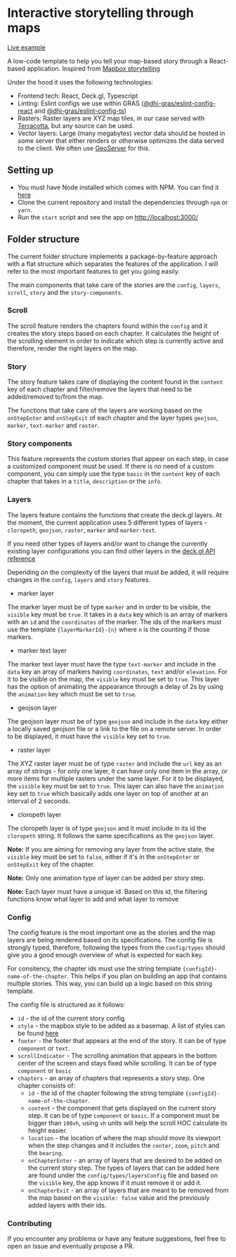 # Interactive storytelling through maps

[Live example](https://labs.dhi-gras.com/greendenmark)

A low-code template to help you tell your map-based story through a React-based application. Inspired from [Mapbox storytelling](https://github.com/mapbox/storytelling)

Under the hood it uses the following technologies:

- Frontend tech: React, Deck.gl, Typescript
- Linting: Eslint configs we use within GRAS ([@dhi-gras/eslint-config-react](https://www.npmjs.com/package/@dhi-gras/eslint-config-react) and [@dhi-gras/eslint-config-ts](https://www.npmjs.com/package/@dhi-gras/eslint-config-ts))
- Rasters: Raster layers are XYZ map tiles, in our case served with [Terracotta](https://github.com/DHI-GRAS/terracotta), but any source can be used.
- Vector layers: Large (many megabytes) vector data should be hosted in some server that either renders or otherwise optimizes the data served to the client. We often use [GeoServer](http://geoserver.org/) for this.

## Setting up

- You must have Node installed which comes with NPM. You can find it [here](https://nodejs.org/en/)  
- Clone the current repository and install the dependencies through `npm` or `yarn`.
- Run the `start` script and see the app on [http://localhost:3000/](http://localhost:3000/)

## Folder structure

The current folder structure implements a package-by-feature approach with a flat structure which separates the features of the application. I will refer to the most important features to get you going easily.

The main components that take care of the stories are the `config`, `layers`, `scroll`, `story` and the `story-components`.

### Scroll

The scroll feature renders the chapters found within the `config` and it creates the story steps based on each chapter. It calculates the height of the scrolling element in order to indicate which step is currently active and therefore, render the right layers on the map.

### Story

The story feature takes care of displaying the content found in the `content` key of each chapter and filter/remove the layers that need to be added/removed to/from the map. 

The functions that take care of the layers are working based on the `onStepEnter` and `onStepExit` of each chapter and the layer types `geojson`, `marker`, `text-marker` and `raster`.

### Story components

This feature represents the custom stories that appear on each step, in case a customized component must be used. If there is no need of a custom component, you can simply use the type `basic` in the `content` key of each chapter that takes in a `title`, `description` or the `info`.

### Layers

The layers feature contains the functions that create the deck.gl layers. At the moment, the current application uses 5 different types of layers - `cloropeth`, `geojson`, `raster`, `marker` and `marker-text`.

If you need other types of layers and/or want to change the currently existing layer configurations you can find other layers in the [deck.gl API reference](https://deck.gl/docs/api-reference/layers)

Depending on the complexity of the layers that must be added, it will require changes in the `config`, `layers` and `story` features. 

- marker layer

The marker layer must be of type `marker` and in order to be visible, the `visible` key must be `true`. It takes in a `data` key which is an array of markers with an `id` and the `coordinates` of the marker. The ids of the markers must use the template `{layerMarkerId}-{n}` where `n` is the counting if those markers.

- marker text layer

The marker text layer must have the type `text-marker` and include in the `data` key an array of markers having `coordinates`, `text` and/or `elevation`. For it to be visible on the map, the `visible` key must be set to `true`. This layer has the option of animating the appearance through a delay of 2s by using the `animation` key which must be set to `true`.

- geojson layer

The geojson layer must be of type `geojson` and include in the `data` key either a locally saved geojson file or a link to the file on a remote server. In order to be displayed, it must have the `visible` key set to `true`.

- raster layer

The XYZ raster layer must be of type `raster` and include the `url` key as an array of strings - for only one layer, it can have only one item in the array, or more items for multiple rasters under the same layer. For it to be displayed, the `visible` key must be set to `true`. This layer can also have the `animation` key set to `true` which basically adds one layer on top of another at an interval of 2 seconds. 

- cloropeth layer

The cloropeth layer is of type `geojson` and it must include in its id the `cloropeth` string. It follows the same specifications as the `geojson` layer.

**Note:** If you are aiming for removing any layer from the active state, the `visible` key must be set to `false`, either if it's in the `onStepEnter` or `onStepExit` key of the chapter.

**Note:** Only one animation type of layer can be added per story step.

**Note:** Each layer must have a unique id. Based on this id, the filtering functions know what layer to add and what layer to remove
### Config

The config feature is the most important one as the stories and the map layers are being rendered based on its specifications. The config file is strongly typed, therefore, following the types from the `config/types` should give you a good enough overview of what is expected for each key.

For consitency, the chapter ids must use the string template `{configId}-name-of-the-chapter`. This helps if you plan on building an app that contains multiple stories. This way, you can build up a logic based on this string template. 

The config file is structured as it follows:
- `id` - the id of the current story config
- `style` - the mapbox style to be added as a basemap. A list of styles can be found [here](https://docs.mapbox.com/api/maps/styles/#mapbox-styles) 
- `footer` - the footer that appears at the end of the story. It can be of type `component` or `text`.
- `scrollIndicator` - The scrolling animation that appears in the bottom center of the screen and stays fixed while scrolling. It can be of type `component` or `basic`
- `chapters` - an array of chapters that represents a story step. One chapter consists of:
	- `id` - the id of the chapter following the string template `{configId}-name-of-the-chapter`.
	- `content` - the component that gets displayed on the current story step. It can be of type `component` or `basic`. If a component must be bigger than `100vh`, using `vh` units will help the scroll HOC calculate its height easier.
	- `location` - the location of where the map should move its viewport when the step changes and it includes the `center`, `zoom`, `pitch` and the `bearing`.
	- `onChapterEnter` - an array of layers that are desired to be added on the current story step. The types of layers that can be added here are found under the `config/types/layersConfig` file and based on the `visible` key, the app knows if it must remove it or add it. 
	- `onChapterExit` - an array of layers that are meant to be removed from the map based on the `visible: false` value and the previously added layers with their ids.
 


### Contributing

If you encounter any problems or have any feature suggestions, feel free to open an Issue and eventually propose a PR.
